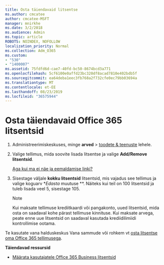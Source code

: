```yaml
---
title: Osta täiendavaid litsentse
ms.author: cmcatee
author: cmcatee-MSFT
manager: mnirkhe
ms.date: 3/2/2018
ms.audience: Admin
ms.topic: article
ROBOTS: NOINDEX, NOFOLLOW
localization_priority: Normal
ms.collection: Adm_O365
ms.custom:
- "530"
- "1400007"
ms.assetid: 75fdfd6d-cae7-40fd-bc50-8674bcd3a771
ms.openlocfilehash: 5cf6100e0affd23bc320df8acad7810e402bdb5f
ms.sourcegitcommit: ea64deba1eec3fb768a2f732cfe0ec79bb03694a
ms.translationtype: MT
ms.contentlocale: et-EE
ms.lasthandoff: 08/23/2019
ms.locfileid: "36575944"
---
```

# <a name="buy-additional-office-365-licenses"></a>Osta täiendavaid Office 365 litsentsid

1. Administreerimiskeskuses, minge **arved** \> [toodete & teenuste](https://go.microsoft.com/fwlink/p/?linkid=842054) lehele.

2. Valige tellimus, mida soovite lisada litsentse ja valige **Add/Remove litsentsid**.

    [Aga kui ma ei näe ja eemaldamise linki?](https://docs.microsoft.com/office365/admin/subscriptions-and-billing/buy-licenses#what-if-i-dont-see-the-addremove-licenses-link)

3. Sisestage väljale **kokku litsentsid** litsentsid, mis vajadus see tellimus ja valige koguarv **Edasta* muutuse **. Näiteks kui teil on 100 litsentsid ja tuleb lisada veel 5, sisestage 105.

    > [!NOTE]
    > Kui maksate tellimuse krediitkaardi või pangakonto, uued litsentsid, mida osta on saadaval kohe pärast tellimuse kinnituse. Kui maksate arvega, peate enne uue litsentsid on saadaval kasutada krediidilimiidi kontrollimise ootama.

Te kasutate vana halduskeskus Vana sammude või rohkem vt [osta litsentse oma Office 365 tellimusega](https://docs.microsoft.com/office365/admin/subscriptions-and-billing/buy-licenses).  

**Täiendavad ressursid**

- [Määrata kasutajatele Office 365 Business litsentsid](https://docs.microsoft.com/office365/admin/subscriptions-and-billing/assign-licenses-to-users)

